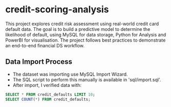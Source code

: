 # credit-scoring-analysis
This project explores credit risk assessment using real-world credit card default data. The goal is to build a predictive model to determine the likelihood of default, using MySQL for data storage, Python for Analysis and PowerBI for visualisation. The project follows best practices to demonstrate an end-to-end financial DS workflow.

## Data Import Process
- The dataset was importing use MySQL Import Wizard.
- The SQL script to perform this manually is available in 'sql/import.sql'.
- After import, I verified data with:
```sql
SELECT * FROM credit_defaults LIMIT 10;
SELECT COUNT(*) FROM credit_defaults;
